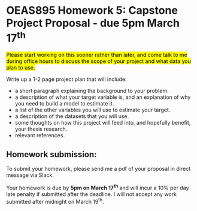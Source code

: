 # OEAS895 Homework 5: Capstone Project Proposal - due 5pm March 17<sup>th</sup>

<mark>Please start working on this sooner rather than later, and come talk to me during office hours to discuss the scope of your project and what data you plan to use.</mark>

Write up a 1-2 page project plan that will include:

* a short paragraph explaining the background to your problem.
* a description of what your target variable is, and an explanation of why you need to build a model to estimate it.
* a list of the other variables you will use to estimate your target.
* a description of the datasets that you will use. 
* some thoughts on how this project will feed into, and hopefully benefit, your thesis research. 
* relevant references.


## Homework submission:
To submit your homework, please send me a pdf of your proposal in direct message via Slack.

Your homework is due by **5pm on March 17<sup>th</sup>** and will incur a 10% per day late penalty if submitted after the deadline. I will not accept any work submitted after midnight on March 19<sup>th</sup>.
